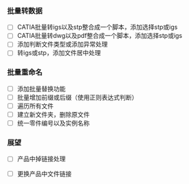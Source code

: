 ### 批量转数据

- [ ] CATIA批量转igs以及stp整合成一个脚本，添加选择stp或igs
- [ ] CATIA批量转dwg以及pdf整合成一个脚本，添加选择stp或igs
- [ ] 添加判断文件类型或添加异常处理
- [ ] 转igs或stp，添加文件居中处理

### 批量重命名

- [ ] 添加批量替换功能
- [ ] 批量增加前缀或后缀（使用正则表达式判断）
- [ ] 遍历所有文件
- [ ] 建立新文件夹，删除原文件
- [ ] 统一零件编号以及实例名称

### 展望
- [ ] 产品中掉链接处理
- [ ] 更换产品中文件链接


